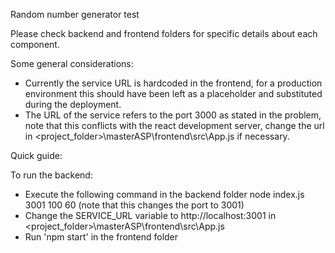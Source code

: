 Random number generator test

Please check backend and frontend folders for specific details about each component.

Some general considerations:

- Currently the service URL is hardcoded in the frontend, for a production environment this should have been left as a placeholder and substituted during the deployment.
- The URL of the service refers to the port 3000 as stated in the problem, note that this conflicts with the react development server, change the url in <project_folder>\masterASP\frontend\src\App.js if necessary.

Quick guide:

To run the backend:

- Execute the following command in the backend folder node index.js 3001 100 60 (note that this changes the port to 3001)
- Change the SERVICE_URL variable to http://localhost:3001 in <project_folder>\masterASP\frontend\src\App.js
- Run 'npm start' in the frontend folder